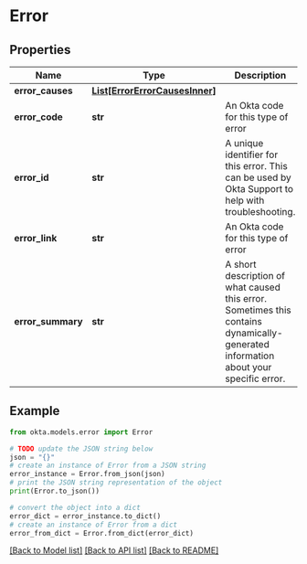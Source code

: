 # Error


## Properties

Name | Type | Description | Notes
------------ | ------------- | ------------- | -------------
**error_causes** | [**List[ErrorErrorCausesInner]**](ErrorErrorCausesInner.md) |  | [optional] 
**error_code** | **str** | An Okta code for this type of error | [optional] 
**error_id** | **str** | A unique identifier for this error. This can be used by Okta Support to help with troubleshooting. | [optional] 
**error_link** | **str** | An Okta code for this type of error | [optional] 
**error_summary** | **str** | A short description of what caused this error. Sometimes this contains dynamically-generated information about your specific error. | [optional] 

## Example

```python
from okta.models.error import Error

# TODO update the JSON string below
json = "{}"
# create an instance of Error from a JSON string
error_instance = Error.from_json(json)
# print the JSON string representation of the object
print(Error.to_json())

# convert the object into a dict
error_dict = error_instance.to_dict()
# create an instance of Error from a dict
error_from_dict = Error.from_dict(error_dict)
```
[[Back to Model list]](../README.md#documentation-for-models) [[Back to API list]](../README.md#documentation-for-api-endpoints) [[Back to README]](../README.md)


